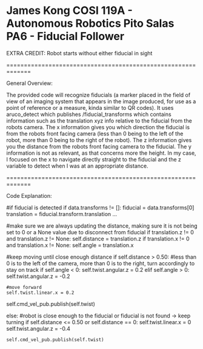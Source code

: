 James Kong
COSI 119A - Autonomous Robotics
Pito Salas
PA6 - Fiducial Follower
=============================================================

EXTRA CREDIT: Robot starts without either fiducial in sight

=============================================================

General Overview:

The provided code will recognize fiducials (a marker placed in the field of view of an imaging system that appears in the image produced, for use as a point of reference or a measure, kinda similar to QR codes). It uses aruco_detect which publishes /fiducial_transforms which contains information such as the translation xyz info relative to the fiducial from the robots camera. The x information gives you which direction the fiducial is from the robots front facing camera (less than 0 being to the left of the robot, more than 0 being to the right of the robot). The z information gives you the distance from the robots front facing camera to the fiducial. The y information is not as relevant, as that concerns more the height. In my case, I focused on the x to navigate directly straight to the fiducial and the z variable to detect when I was at an appropriate distance.

=============================================================

Code Explanation:

#if fiducial is detected
if data.transforms != []:
    fiducial = data.transforms[0]
    translation = fiducial.transform.translation
...
    
#make sure we are always updating the distance, making sure it is not being set to 0 or a None value due to disconnect from fiducial
if translation.z != 0 and translation.z != None:
    self.distance = translation.z
if translation.x != 0 and translation.x != None:
    self.angle = translation.x

#keep moving until close enough distance
if self.distance > 0.50:
    #less than 0 is to the left of the camera, more than 0 is to the right, turn accordingly to stay on track
    if self.angle < 0: 
        self.twist.angular.z = 0.2
    elif self.angle > 0:
        self.twist.angular.z = -0.2

    #move forward
    self.twist.linear.x = 0.2
self.cmd_vel_pub.publish(self.twist)

else:
    #robot is close enough to the fiducial or fiducial is not found -> keep turning
    if self.distance <= 0.50 or self.distance == 0:
        self.twist.linear.x = 0
        self.twist.angular.z = -0.4

    self.cmd_vel_pub.publish(self.twist)